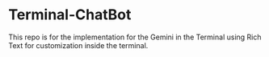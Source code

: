# Terminal-ChatBot
This repo is for the implementation for the Gemini in the Terminal using Rich Text for customization inside the terminal.

